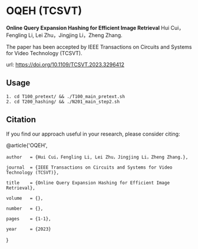 # OQEH (TCSVT)

**Online Query Expansion Hashing for Efficient Image Retrieval**
Hui Cui，Fengling Li, Lei Zhu，Jingjing Li，Zheng Zhang.

The paper has been accepted by IEEE Transactions on Circuits and Systems for Video Technology (TCSVT).

url: https://doi.org/10.1109/TCSVT.2023.3296412


## Usage
    1. cd T100_pretext/ && ./T100_main_pretext.sh
    2. cd T200_hashing/ && ./N201_main_step2.sh

## Citation
If you find our approach useful in your research, please consider citing:

@article{'OQEH',

    author   = {Hui Cui，Fengling Li, Lei Zhu，Jingjing Li，Zheng Zhang.},
    
    journal  = {IEEE Transactions on Circuits and Systems for Video Technology (TCSVT)}, 
    
    title    = {Online Query Expansion Hashing for Efficient Image Retrieval},
    
    volume   = {},
    
    number   = {},
    
    pages    = {1-1},
    
    year     = {2023}
    
}
